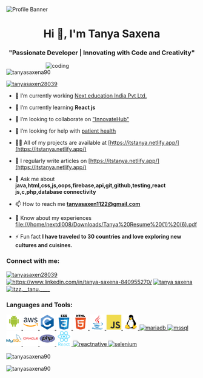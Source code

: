 ![Profile Banner](https://www.google.com/imgres?q=banner%20image%20for%20github&imgurl=https%3A%2F%2Fmiro.medium.com%2Fv2%2Fresize%3Afit%3A840%2F1*b21FyqUbowHYAOQDXH0tDw.jpeg&imgrefurl=https%3A%2F%2Fitznihal.medium.com%2Fbeautify-your-github-profile-like-a-pro-93f2a3dacaf5&docid=H8_rAjgn0uofAM&tbnid=AkbtYKqoRvcCeM&vet=12ahUKEwjb9NXripeHAxWaZ2wGHTGLDjwQM3oECGUQAA..i&w=840&h=420&hcb=2&ved=2ahUKEwjb9NXripeHAxWaZ2wGHTGLDjwQM3oECGUQAA/tanyasaxena90/main/banner.png)


<h1 align="center">Hi 👋, I'm Tanya Saxena</h1>
<h3 align="center">"Passionate Developer | Innovating with Code and Creativity"</h3>
<img align="right" alt="coding" width="400" src="https://user-images.githubusercontent.com/55389276/140866485-8fb1c876-9a8f-4d6a-98dc-08c4981eaf70.gif" >
       
<p align="left"> <img src="https://komarev.com/ghpvc/?username=tanyasaxena90&label=Profile%20views&color=0e75b6&style=flat" alt="tanyasaxena90" /> </p>

<p align="left"> <a href="https://twitter.com/tanyasaxen28039" target="blank"><img src="https://img.shields.io/twitter/follow/tanyasaxen28039?logo=twitter&style=for-the-badge" alt="tanyasaxen28039" /></a> </p>

- 🔭 I’m currently working [Next education India Pvt Ltd.](https://www.linkedin.com/company/nexteducation/)

- 🌱 I’m currently learning **React js**

- 👯 I’m looking to collaborate on ["InnovateHub"](https://www.innovatehub.co.uk/)

- 🤝 I’m looking for help with [patient health](https://healthcare-project1.netlify.app/)

- 👨‍💻 All of my projects are available at [https://itstanya.netlify.app/](https://itstanya.netlify.app/)

- 📝 I regularly write articles on [https://itstanya.netlify.app/](https://itstanya.netlify.app/)

- 💬 Ask me about **java,html,css,js,oops,firebase,api,git,github,testing,react js,c,php,database connectivity**

- 📫 How to reach me **tanyasaxen1122@gmail.com**

- 📄 Know about my experiences [file:///home/nextdl008/Downloads/Tanya%20Resume%20(1)%20(6).pdf](file:///home/nextdl008/Downloads/Tanya%20Resume%20(1)%20(6).pdf)

- ⚡ Fun fact **I have traveled to 30 countries and love exploring new cultures and cuisines.**

<h3 align="left">Connect with me:</h3>
<p align="left">
<a href="https://twitter.com/tanyasaxen28039" target="blank"><img align="center" src="https://raw.githubusercontent.com/rahuldkjain/github-profile-readme-generator/master/src/images/icons/Social/twitter.svg" alt="tanyasaxen28039" height="30" width="40" /></a>
<a href="https://linkedin.com/in/https://www.linkedin.com/in/tanya-saxena-840955270/" target="blank"><img align="center" src="https://raw.githubusercontent.com/rahuldkjain/github-profile-readme-generator/master/src/images/icons/Social/linked-in-alt.svg" alt="https://www.linkedin.com/in/tanya-saxena-840955270/" height="30" width="40" /></a>
<a href="https://fb.com/tanya saxena" target="blank"><img align="center" src="https://raw.githubusercontent.com/rahuldkjain/github-profile-readme-generator/master/src/images/icons/Social/facebook.svg" alt="tanya saxena" height="30" width="40" /></a>
<a href="https://instagram.com/itzz.__tanu.____" target="blank"><img align="center" src="https://raw.githubusercontent.com/rahuldkjain/github-profile-readme-generator/master/src/images/icons/Social/instagram.svg" alt="itzz.__tanu.____" height="30" width="40" /></a>
</p>

<h3 align="left">Languages and Tools:</h3>
<p align="left"> <a href="https://developer.android.com" target="_blank" rel="noreferrer"> <img src="https://raw.githubusercontent.com/devicons/devicon/master/icons/android/android-original-wordmark.svg" alt="android" width="40" height="40"/> </a> <a href="https://aws.amazon.com" target="_blank" rel="noreferrer"> <img src="https://raw.githubusercontent.com/devicons/devicon/master/icons/amazonwebservices/amazonwebservices-original-wordmark.svg" alt="aws" width="40" height="40"/> </a> <a href="https://www.cprogramming.com/" target="_blank" rel="noreferrer"> <img src="https://raw.githubusercontent.com/devicons/devicon/master/icons/c/c-original.svg" alt="c" width="40" height="40"/> </a> <a href="https://www.w3schools.com/css/" target="_blank" rel="noreferrer"> <img src="https://raw.githubusercontent.com/devicons/devicon/master/icons/css3/css3-original-wordmark.svg" alt="css3" width="40" height="40"/> </a> <a href="https://www.w3.org/html/" target="_blank" rel="noreferrer"> <img src="https://raw.githubusercontent.com/devicons/devicon/master/icons/html5/html5-original-wordmark.svg" alt="html5" width="40" height="40"/> </a> <a href="https://www.java.com" target="_blank" rel="noreferrer"> <img src="https://raw.githubusercontent.com/devicons/devicon/master/icons/java/java-original.svg" alt="java" width="40" height="40"/> </a> <a href="https://developer.mozilla.org/en-US/docs/Web/JavaScript" target="_blank" rel="noreferrer"> <img src="https://raw.githubusercontent.com/devicons/devicon/master/icons/javascript/javascript-original.svg" alt="javascript" width="40" height="40"/> </a> <a href="https://www.linux.org/" target="_blank" rel="noreferrer"> <img src="https://raw.githubusercontent.com/devicons/devicon/master/icons/linux/linux-original.svg" alt="linux" width="40" height="40"/> </a> <a href="https://mariadb.org/" target="_blank" rel="noreferrer"> <img src="https://www.vectorlogo.zone/logos/mariadb/mariadb-icon.svg" alt="mariadb" width="40" height="40"/> </a> <a href="https://www.microsoft.com/en-us/sql-server" target="_blank" rel="noreferrer"> <img src="https://www.svgrepo.com/show/303229/microsoft-sql-server-logo.svg" alt="mssql" width="40" height="40"/> </a> <a href="https://www.mysql.com/" target="_blank" rel="noreferrer"> <img src="https://raw.githubusercontent.com/devicons/devicon/master/icons/mysql/mysql-original-wordmark.svg" alt="mysql" width="40" height="40"/> </a> <a href="https://www.oracle.com/" target="_blank" rel="noreferrer"> <img src="https://raw.githubusercontent.com/devicons/devicon/master/icons/oracle/oracle-original.svg" alt="oracle" width="40" height="40"/> </a> <a href="https://www.php.net" target="_blank" rel="noreferrer"> <img src="https://raw.githubusercontent.com/devicons/devicon/master/icons/php/php-original.svg" alt="php" width="40" height="40"/> </a> <a href="https://reactjs.org/" target="_blank" rel="noreferrer"> <img src="https://raw.githubusercontent.com/devicons/devicon/master/icons/react/react-original-wordmark.svg" alt="react" width="40" height="40"/> </a> <a href="https://reactnative.dev/" target="_blank" rel="noreferrer"> <img src="https://reactnative.dev/img/header_logo.svg" alt="reactnative" width="40" height="40"/> </a> <a href="https://www.selenium.dev" target="_blank" rel="noreferrer"> <img src="https://raw.githubusercontent.com/detain/svg-logos/780f25886640cef088af994181646db2f6b1a3f8/svg/selenium-logo.svg" alt="selenium" width="40" height="40"/> </a> </p>

<p><img align="center" src="https://github-readme-stats.vercel.app/api/top-langs?username=tanyasaxena90&show_icons=true&locale=en&layout=compact" alt="tanyasaxena90" /></p>

<p><img align="center" src="https://github-readme-streak-stats.herokuapp.com/?user=tanyasaxena90&" alt="tanyasaxena90" /></p>

